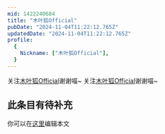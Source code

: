 ```yaml
---
mid: 1422240684
title: "木叶狐Official"
pubDate: "2024-11-04T11:22:12.765Z"
updatedDate: "2024-11-04T11:22:12.765Z"
profile:
  {
    Nickname: ["木叶狐Official"],
  }
---
```


关注[木叶狐Official](https://space.bilibili.com/1422240684)谢谢喵~ 关注[木叶狐Official](https://space.bilibili.com/1422240684)谢谢喵~

## 此条目有待补充
你可以在[这里](https://github.com/Yuhanawa/VTuber.ICU-Content/edit/master/v/木叶狐Official/index.md)编辑本文
